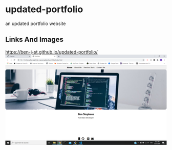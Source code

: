 # updated-portfolio
an updated portfolio website 


## Links And Images


https://ben-j-st.github.io/updated-portfolio/
 ![Website preview](Images/portfoliov2.PNG) 